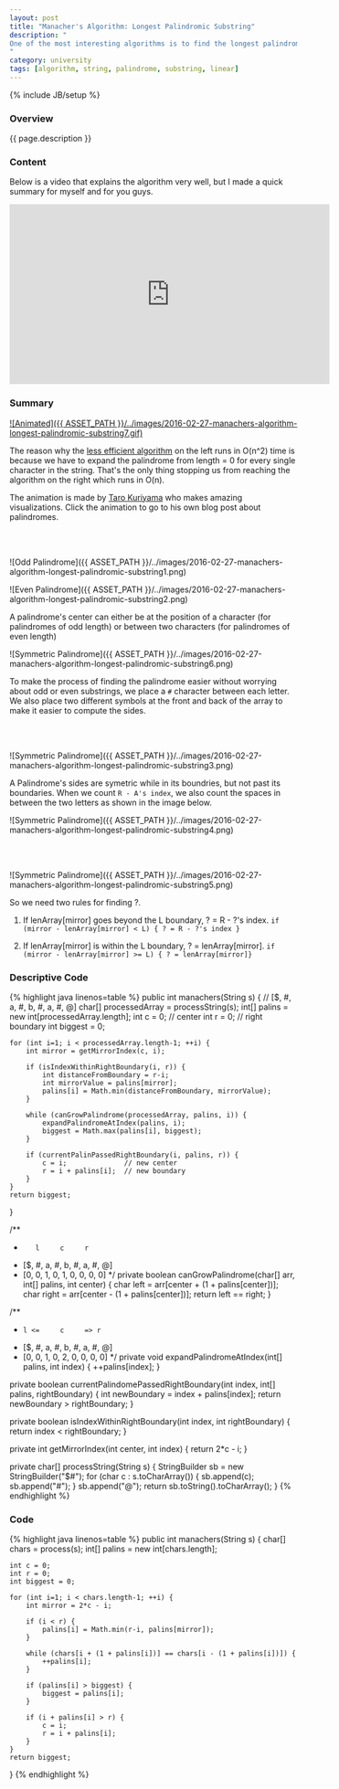 ```yaml
---
layout: post
title: "Manacher's Algorithm: Longest Palindromic Substring"
description: "
One of the most interesting algorithms is to find the longest palindromic substring in O(n) time. A palindrome is a string that is the same when reversed. For example, `Dr. Awkward` is a palindrome. If we remove non alphanumeric characters and make each character lower case, it becomes `drawkward` which is the same thing spelled backwards. For more information, you can look at [Manacher's Algorithm wiki page](https://en.wikipedia.org/wiki/Longest_palindromic_substring).
"
category: university
tags: [algorithm, string, palindrome, substring, linear]
---
```

{% include JB/setup %}

<!-- Overview -->
<h3>Overview</h3>

{{ page.description }}

<!-- Content -->
<h3>Content</h3>

Below is a video that explains the algorithm very well, but I made a quick summary for myself and for you guys.

<iframe width="560" height="315" src="https://www.youtube.com/embed/nbTSfrEfo6M" frameborder="0" allowfullscreen></iframe>

<!-- Summary -->
<h3>Summary</h3>

[![Animated]({{ ASSET_PATH }}/../images/2016-02-27-manachers-algorithm-longest-palindromic-substring7.gif)](http://tarokuriyama.com/projects/palindrome2.php)

The reason why the [less efficient algorithm](http://www.geeksforgeeks.org/longest-palindromic-substring-set-2/) on the left runs in O(n^2) time is because we have to expand the palindrome from length = 0 for every single character in the string. That's the only thing stopping us from reaching the algorithm on the right which runs in O(n). 

The animation is made by [Taro Kuriyama](http://tarokuriyama.com/index.php) who makes amazing visualizations. Click the animation to go to his own blog post about palindromes.

<br /><br />


![Odd Palindrome]({{ ASSET_PATH }}/../images/2016-02-27-manachers-algorithm-longest-palindromic-substring1.png)

![Even Palindrome]({{ ASSET_PATH }}/../images/2016-02-27-manachers-algorithm-longest-palindromic-substring2.png)

A palindrome's center can either be at the position of a character (for palindromes of odd length) or between two characters (for palindromes of even length)

![Symmetric Palindrome]({{ ASSET_PATH }}/../images/2016-02-27-manachers-algorithm-longest-palindromic-substring6.png)

To make the process of finding the palindrome easier without worrying about odd or even substrings, we place a `#` character between each letter. We also place two different symbols at the front and back of the array to make it easier to compute the sides.

<br /><br />


![Symmetric Palindrome]({{ ASSET_PATH }}/../images/2016-02-27-manachers-algorithm-longest-palindromic-substring3.png)

A Palindrome's sides are symetric while in its boundries, but not past its boundaries. When we count `R - A's index`, we also count the spaces in between the two letters as shown in the image below.

![Symmetric Palindrome]({{ ASSET_PATH }}/../images/2016-02-27-manachers-algorithm-longest-palindromic-substring4.png)

<br /><br />

![Symmetric Palindrome]({{ ASSET_PATH }}/../images/2016-02-27-manachers-algorithm-longest-palindromic-substring5.png)

So we need two rules for finding ?.

1. If lenArray[mirror] goes beyond the L boundary, ? = R - ?'s index. `if (mirror - lenArray[mirror] < L) { ? = R - ?'s index }`

2. If lenArray[mirror] is within the L boundary, ? = lenArray[mirror]. `if (mirror - lenArray[mirror] >= L) { ? = lenArray[mirror]}`


<!-- Descriptive Code-->
<h3>Descriptive Code</h3>

<!-- Code _______________________________________-->
{% highlight java linenos=table %}
public int manachers(String s) {
    // [$, #, a, #, b, #, a, #, @]
    char[] processedArray = processString(s);
    int[] palins = new int[processedArray.length];
    int c = 0;  // center
    int r = 0;  // right boundary
    int biggest = 0;

    for (int i=1; i < processedArray.length-1; ++i) {
        int mirror = getMirrorIndex(c, i);

        if (isIndexWithinRightBoundary(i, r)) {
            int distanceFromBoundary = r-i;
            int mirrorValue = palins[mirror];
            palins[i] = Math.min(distanceFromBoundary, mirrorValue);
        }

        while (canGrowPalindrome(processedArray, palins, i)) {
            expandPalindromeAtIndex(palins, i);
            biggest = Math.max(palins[i], biggest);
        }

        if (currentPalinPassedRightBoundary(i, palins, r)) {
            c = i;              // new center
            r = i + palins[i];  // new boundary
        }
    }
    return biggest;
}

/**
 *        l     c     r
 * [$, #, a, #, b, #, a, #, @]
 * [0, 0, 1, 0, 1, 0, 0, 0, 0]
 */
private boolean canGrowPalindrome(char[] arr, int[] palins, int center) {
    char left = arr[center + (1 + palins[center])];
    char right = arr[center - (1 + palins[center])];
    return left == right;
}

/**
 *     l <=     c     => r
 * [$, #, a, #, b, #, a, #, @]
 * [0, 0, 1, 0, 2, 0, 0, 0, 0]
 */
private void expandPalindromeAtIndex(int[] palins, int index) {
    ++palins[index];
}

private boolean currentPalindomePassedRightBoundary(int index, int[] palins, rightBoundary) {
    int newBoundary = index + palins[index];
    return newBoundary > rightBoundary;
}

private boolean isIndexWithinRightBoundary(int index, int rightBoundary) {
    return index < rightBoundary;
}

private int getMirrorIndex(int center, int index) {
    return 2*c - i;
}

private char[] processString(String s) {
    StringBuilder sb = new StringBuilder("$#");
    for (char c : s.toCharArray()) {
        sb.append(c);
        sb.append("#");
    }
    sb.append("@");
    return sb.toString().toCharArray();
}
{% endhighlight %}
<!-- /Code ^^^^^^^^^^^^^^^^^^^^^^^^^^^^^^^^^^^^^^-->


<!-- Code-->
<h3>Code</h3>

<!-- Code _______________________________________-->
{% highlight java linenos=table %}
public int manachers(String s) {
    char[] chars = process(s);
    int[] palins = new int[chars.length];

    int c = 0;
    int r = 0;
    int biggest = 0;

    for (int i=1; i < chars.length-1; ++i) {
        int mirror = 2*c - i;

        if (i < r) {
            palins[i] = Math.min(r-i, palins[mirror]);
        }

        while (chars[i + (1 + palins[i])] == chars[i - (1 + palins[i])]) {
            ++palins[i];
        }

        if (palins[i] > biggest) {
            biggest = palins[i];
        }

        if (i + palins[i] > r) {
            c = i;
            r = i + palins[i];
        }
    }
    return biggest;
}
{% endhighlight %}
<!-- /Code ^^^^^^^^^^^^^^^^^^^^^^^^^^^^^^^^^^^^^^-->

